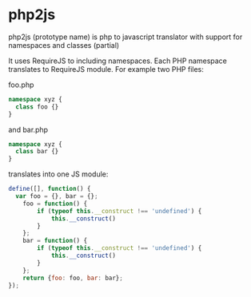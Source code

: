php2js
======
php2js (prototype name) is php to javascript translator with support for namespaces and classes (partial)

It uses RequireJS to including namespaces. Each PHP namespace translates to RequireJS module.
For example two PHP files:

foo.php

```php
namespace xyz {
  class foo {}
}
```

and bar.php

```php
namespace xyz {
  class bar {}
}
```

translates into one JS module:

```js
define([], function() {
  var foo = {}, bar = {};
	foo = function() {
		if (typeof this.__construct !== 'undefined') {
			this.__construct()
		}
	};
	bar = function() {
		if (typeof this.__construct !== 'undefined') {
			this.__construct()
		}
	};
	return {foo: foo, bar: bar};
});
```
